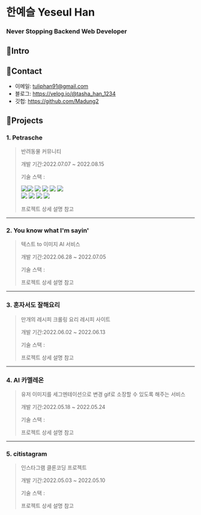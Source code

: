 # 한예슬 Yeseul Han
### Never Stopping Backend Web Developer




## 📌Intro


## 📌Contact

* 이메일: tuliphan91@gmail.com
* 블로그: https://velog.io/@tasha_han_1234
* 깃헙: https://github.com/Madung2

## 📌Projects


### 1. Petrasche
> 반려동물 커뮤니티
> 
> 개발 기간:2022.07.07 ~ 2022.08.15
> 
> 기술 스택 :
> <div style='flex'>
> <img src="https://img.shields.io/badge/Python3.-3776AB?style=for-the-badge&logo=Python&logoColor=white" >
>   <img  src="https://img.shields.io/badge/Django-092E20?style=for-the-badge&logo=Django&logoColor=white">
>   <img  style='float:left' src="https://img.shields.io/badge/FastAPI-009688?style=for-the-badge&logo=FastAPI&logoColor=white">
>	<img src="https://img.shields.io/badge/JavaScript-F7DF1E?style=for-the-badge&logo=JavaScript&logoColor=white">
>  <img src="https://img.shields.io/badge/HTML5-E34F26?style=for-the-badge&logo=HTML5&logoColor=white">
>  <img src="https://img.shields.io/badge/CSS3-1572B6?style=for-the-badge&logo=CSS3&logoColor=white">
> </div>
>     <img src="https://img.shields.io/badge/PostgreSQL-4169E1?style=for-the-badge&logo=PostgreSQL&logoColor=white">
>     <img src="https://img.shields.io/badge/Docker-2496ED?style=for-the-badge&logo=Docker&logoColor=white">
> 	<img src="https://img.shields.io/badge/Amazon EC2-FF9900?style=for-the-badge&logo=Amazon EC2&logoColor=white">
> 	<img src="https://img.shields.io/badge/Amazon RDS-527FFF?style=for-the-badge&logo=Amazon RDS&logoColor=white">
> 	
> 프로젝트 상세 설명 참고

<hr>

### 2. You know what I'm sayin'
> 텍스트 to 이미지 AI 서비스
> 
> 개발 기간:2022.06.28 ~ 2022.07.05
> 
> 기술 스택 :
> 
> 프로젝트 상세 설명 참고

<hr>

### 3. 혼자서도 잘해요리
> 만개의 레시피 크롤링 요리 레시피 사이트
> 
> 개발 기간:2022.06.02 ~ 2022.06.13
> 
> 기술 스택 :
> 
> 프로젝트 상세 설명 참고

<hr>

### 4. AI 카멜레온
> 유저 이미지를 세그멘테이션으로 변경 gif로 소장할 수 있도록 해주는 서비스
> 
> 개발 기간:2022.05.18 ~ 2022.05.24
> 
> 기술 스택 :
> 
> 프로젝트 상세 설명 참고

<hr>

### 5. citistagram
> 인스타그램 클론코딩 프로젝트
> 
> 개발 기간:2022.05.03 ~ 2022.05.10
> 
> 기술 스택 :
> 
> 프로젝트 상세 설명 참고


